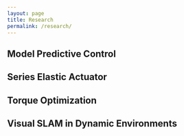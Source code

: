 ```yaml
---
layout: page
title: Research
permalink: /research/
---
```


## Model Predictive Control

## Series Elastic Actuator

## Torque Optimization

## Visual SLAM in Dynamic Environments


